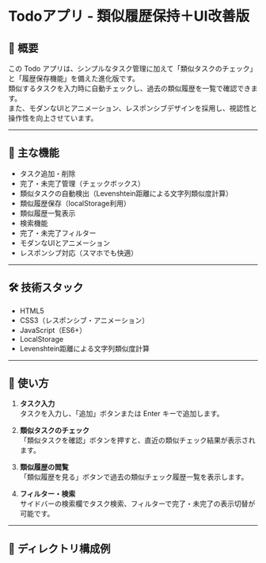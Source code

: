 # Todoアプリ - 類似履歴保持＋UI改善版

## 📌 概要
この Todo アプリは、シンプルなタスク管理に加えて「類似タスクのチェック」と「履歴保存機能」を備えた進化版です。  
類似するタスクを入力時に自動チェックし、過去の類似履歴を一覧で確認できます。  
また、モダンなUIとアニメーション、レスポンシブデザインを採用し、視認性と操作性を向上させています。

---

## 🎯 主な機能
- タスク追加・削除  
- 完了・未完了管理（チェックボックス）  
- 類似タスクの自動検出（Levenshtein距離による文字列類似度計算）  
- 類似履歴保存（localStorage利用）  
- 類似履歴一覧表示  
- 検索機能  
- 完了・未完了フィルター  
- モダンなUIとアニメーション  
- レスポンシブ対応（スマホでも快適）

---

## 🛠 技術スタック
- HTML5  
- CSS3（レスポンシブ・アニメーション）  
- JavaScript（ES6+）  
- LocalStorage  
- Levenshtein距離による文字列類似度計算

---

## 🚀 使い方
1. **タスク入力**  
   タスクを入力し、「追加」ボタンまたは Enter キーで追加します。  

2. **類似タスクのチェック**  
   「類似タスクを確認」ボタンを押すと、直近の類似チェック結果が表示されます。  

3. **類似履歴の閲覧**  
   「類似履歴を見る」ボタンで過去の類似チェック履歴一覧を表示します。  

4. **フィルター・検索**  
   サイドバーの検索欄でタスク検索、フィルターで完了・未完了の表示切替が可能です。  

---

## 📂 ディレクトリ構成例

